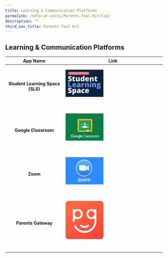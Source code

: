 ```yaml
---
title: Learning & Communication Platforms
permalink: /ndlp-at-unity/Parents-Tool-Kit/lcp/
description: ""
third_nav_title: Parents Tool Kit
---
```

## Learning & Communication Platforms

| App Name | Link |
|:---:|---|
| **Student Learning Space (SLS)** | <p><a href="https://vle.learning.moe.edu.sg/login"><img style="width:40%" src="/images/SLS.jpg"></a></p><br> |
| **Google Classroom** | <p><a href="https://classroom.google.com/u/0/"><img style="width:40%" src="/images/google-classroom.jpg"></a></p><br> |
| **Zoom** | <p><a href="https://zoom.us/"><img style="width:40%" src="/images/zoom.jpg"></a></p><br> |
| **Parents Gateway** | <p><a href="https://www.ezhishi.net/CKPSebook2022/"><img style="width:40%" src="/images/parentgateway.jpg"></a></p><br> |
|  |  |